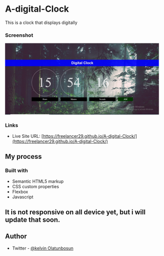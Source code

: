 # A-digital-Clock
This is a clock that displays digitally

### Screenshot

![](./images/digital.png)

### Links

- Live Site URL: [https://freelancer29.github.io/A-digital-Clock/](https://freelancer29.github.io/A-digital-Clock/)

## My process

### Built with

- Semantic HTML5 markup
- CSS custom properties
- Flexbox
- Javascript

## It is not responsive on all device yet, but i will update that soon.

## Author

- Twitter - [@kelvin Olatunbosun](https://www.twitter.com/kelvin_fieldman)

